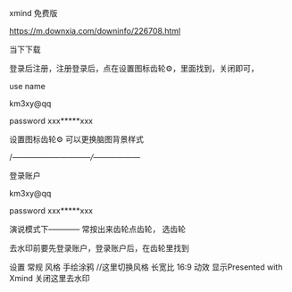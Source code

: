 xmind  免费版


https://m.downxia.com/downinfo/226708.html

当下下载



登录后注册，注册登录后，点在设置图标齿轮⚙，里面找到，关闭即可，

use  name


km3xy@qq


password    xxx*****xxx


设置图标齿轮⚙   可以更换脑图背景样式


/*——————————/——————*

登录账户

km3xy@qq   


password    xxx*****xxx



演说模式下————   常按出来齿轮点齿轮，    选齿轮


去水印前要先登录账户，登录账户后，在齿轮里找到


设置
常规
风格 手绘涂鸦     //这里切换风格
长宽比 16:9
动效
显示Presented with Xmind    关闭这里去水印















